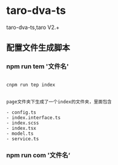 # taro-dva-ts
taro-dva-ts,taro V2.+



## 配置文件生成脚本

### npm run tem '文件名'

```

cnpm run tep index


page文件夹下生成了一个index的文件夹，里面包含

- config.ts
- index.interface.ts
- index.scss
- index.tsx
- model.ts
- service.ts

```

### npm run com '文件名‘


